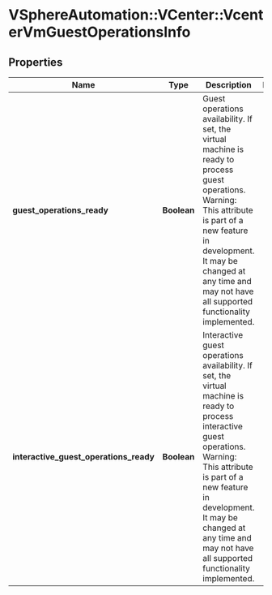 # VSphereAutomation::VCenter::VcenterVmGuestOperationsInfo

## Properties
Name | Type | Description | Notes
------------ | ------------- | ------------- | -------------
**guest_operations_ready** | **Boolean** | Guest operations availability. If set, the virtual machine is ready to process guest operations. Warning: This attribute is part of a new feature in development. It may be changed at any time and may not have all supported functionality implemented. | 
**interactive_guest_operations_ready** | **Boolean** | Interactive guest operations availability. If set, the virtual machine is ready to process interactive guest operations. Warning: This attribute is part of a new feature in development. It may be changed at any time and may not have all supported functionality implemented. | 


